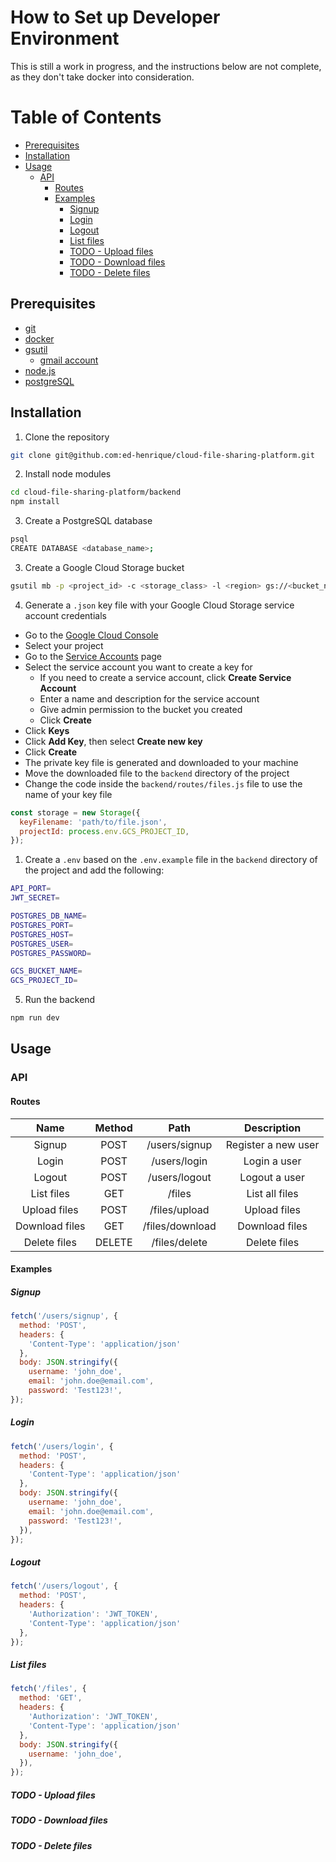 # How to Set up Developer Environment <!-- omit in toc -->

This is still a work in progress, and the instructions below are not complete, as they don't take docker into consideration.

# Table of Contents <!-- omit in toc -->

- [Prerequisites](#prerequisites)
- [Installation](#installation)
- [Usage](#usage)
  - [API](#api)
    - [Routes](#routes)
    - [Examples](#examples)
      - [Signup](#signup)
      - [Login](#login)
      - [Logout](#logout)
      - [List files](#list-files)
      - [TODO - Upload files](#todo---upload-files)
      - [TODO - Download files](#todo---download-files)
      - [TODO - Delete files](#todo---delete-files)

## Prerequisites

- [git](https://git-scm.com/downloads)
- [docker](https://docs.docker.com/get-docker/)
- [gsutil](https://cloud.google.com/storage/docs/gsutil_install)
  - [gmail account](https://accounts.google.com/signup/v2/webcreateaccount?flowName=GlifWebSignIn&flowEntry=SignUp)
- [node.js](https://github.com/nvm-sh/nvm#installing-and-updating)
- [postgreSQL](https://www.postgresql.org/download/)

## Installation

1. Clone the repository

```bash
git clone git@github.com:ed-henrique/cloud-file-sharing-platform.git
```

2. Install node modules

```bash
cd cloud-file-sharing-platform/backend
npm install
```

3. Create a PostgreSQL database

```bash
psql
CREATE DATABASE <database_name>;
```

3. Create a Google Cloud Storage bucket

```bash
gsutil mb -p <project_id> -c <storage_class> -l <region> gs://<bucket_name>
```

4. Generate a `.json` key file with your Google Cloud Storage service account credentials

- Go to the [Google Cloud Console](https://console.cloud.google.com/)
- Select your project
- Go to the [Service Accounts](https://console.cloud.google.com/iam-admin/serviceaccounts) page
- Select the service account you want to create a key for
  - If you need to create a service account, click **Create Service Account**
  - Enter a name and description for the service account
  - Give admin permission to the bucket you created
  - Click **Create**
- Click **Keys**
- Click **Add Key**, then select **Create new key**
- Click **Create**
- The private key file is generated and downloaded to your machine
- Move the downloaded file to the `backend` directory of the project
- Change the code inside the `backend/routes/files.js` file to use the name of your key file

```js
const storage = new Storage({
  keyFilename: 'path/to/file.json',
  projectId: process.env.GCS_PROJECT_ID,
});
```


1. Create a `.env` based on the `.env.example` file in the `backend` directory of the project and add the following:

```bash
API_PORT=
JWT_SECRET=

POSTGRES_DB_NAME=
POSTGRES_PORT=
POSTGRES_HOST=
POSTGRES_USER=
POSTGRES_PASSWORD=

GCS_BUCKET_NAME=
GCS_PROJECT_ID=
```

5. Run the backend

```bash
npm run dev
```

## Usage

### API

#### Routes

|      Name      | Method |      Path       |     Description     |
| :------------: | :----: | :-------------: | :-----------------: |
|     Signup     |  POST  |  /users/signup  | Register a new user |
|     Login      |  POST  |  /users/login   |    Login a user     |
|     Logout     |  POST  |  /users/logout  |    Logout a user    |
|   List files   |  GET   |     /files      |   List all files    |
|  Upload files  |  POST  |  /files/upload  |    Upload files     |
| Download files |  GET   | /files/download |   Download files    |
|  Delete files  | DELETE |  /files/delete  |    Delete files     |

#### Examples

##### Signup

```js
fetch('/users/signup', {
  method: 'POST',
  headers: {
    'Content-Type': 'application/json'
  },
  body: JSON.stringify({
    username: 'john_doe',
    email: 'john.doe@email.com',
    password: 'Test123!',
});
```

##### Login

```js
fetch('/users/login', {
  method: 'POST',
  headers: {
    'Content-Type': 'application/json'
  },
  body: JSON.stringify({
    username: 'john_doe',
    email: 'john.doe@email.com',
    password: 'Test123!',
  }),
});
```

##### Logout

```js
fetch('/users/logout', {
  method: 'POST',
  headers: {
    'Authorization': 'JWT_TOKEN',
    'Content-Type': 'application/json'
  },
});
```

##### List files

```js
fetch('/files', {
  method: 'GET',
  headers: {
    'Authorization': 'JWT_TOKEN',
    'Content-Type': 'application/json'
  },
  body: JSON.stringify({
    username: 'john_doe',
  }),
});
```

##### TODO - Upload files

##### TODO - Download files

##### TODO - Delete files
